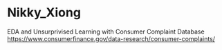 # Nikky_Xiong

EDA and Unsurprivised Learning with Consumer Complaint Database
https://www.consumerfinance.gov/data-research/consumer-complaints/
